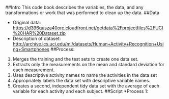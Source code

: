 ##Intro
 This code book describes the variables, the data, and any transformations or work that was performed to clean up the data.
##Data
* Original data: https://d396qusza40orc.cloudfront.net/getdata%2Fprojectfiles%2FUCI%20HAR%20Dataset.zip
* Description of dataset: http://archive.ics.uci.edu/ml/datasets/Human+Activity+Recognition+Using+Smartphones
##Process:
1. Merges the training and the test sets to create one data set.
2. Extracts only the measurements on the mean and standard deviation for each measurement. 
3. Uses descriptive activity names to name the activities in the data set
4. Appropriately labels the data set with descriptive variable names. 
5. Creates a second, independent tidy data set with the average of each variable for each activity and each subject.
##Script
*Process 1:
